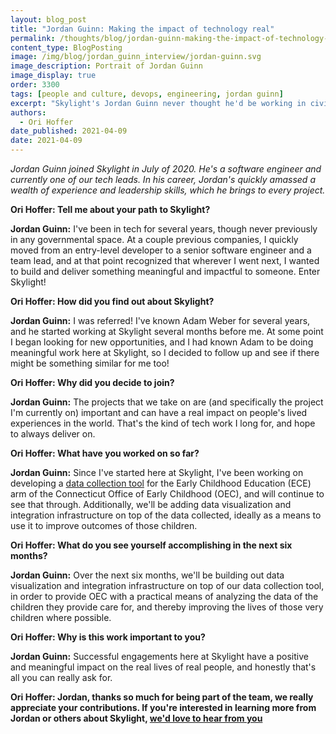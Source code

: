 ```yaml
---
layout: blog_post
title: "Jordan Guinn: Making the impact of technology real"
permalink: /thoughts/blog/jordan-guinn-making-the-impact-of-technology-real/
content_type: BlogPosting
image: /img/blog/jordan_guinn_interview/jordan-guinn.svg
image_description: Portrait of Jordan Guinn
image_display: true
order: 3300
tags: [people and culture, devops, engineering, jordan guinn]
excerpt: "Skylight's Jordan Guinn never thought he'd be working in civic technology. But when the opportunity arose, he jumped at the chance."
authors:
  - Ori Hoffer
date_published: 2021-04-09
date: 2021-04-09
---
```


*Jordan Guinn joined Skylight in July of 2020. He's a software engineer and currently one of our tech leads. In his career, Jordan's quickly amassed a wealth of experience and leadership skills, which he brings to every project.*

**Ori Hoffer: Tell me about your path to Skylight?**

**Jordan Guinn:** I've been in tech for several years, though never previously in any governmental space. At a couple previous companies, I quickly moved from an entry-level developer to a senior software engineer and a team lead, and at that point recognized that wherever I went next, I wanted to build and deliver something meaningful and impactful to someone. Enter Skylight!

**Ori Hoffer: How did you find out about Skylight?**

**Jordan Guinn:** I was referred! I've known Adam Weber for several years, and he started working at Skylight several months before me. At some point I began looking for new opportunities, and I had known Adam to be doing meaningful work here at Skylight, so I decided to follow up and see if there might be something similar for me too!

**Ori Hoffer: Why did you decide to join?**

**Jordan Guinn:** The projects that we take on are (and specifically the project I'm currently on) important and can have a real impact on people's lived experiences in the world. That's the kind of tech work I long for, and hope to always deliver on.

**Ori Hoffer: What have you worked on so far?**

**Jordan Guinn:** Since I've started here at Skylight, I've been working on developing a [data collection tool](/work/experience/ct-ece-reporter/) for the Early Childhood Education (ECE) arm of the Connecticut Office of Early Childhood (OEC), and will continue to see that through. Additionally, we'll be adding data visualization and integration infrastructure on top of the data collected, ideally as a means to use it to improve outcomes of those children.

**Ori Hoffer: What do you see yourself accomplishing in the next six months?**

**Jordan Guinn:** Over the next six months, we'll be building out data visualization and integration infrastructure on top of our data collection tool, in order to provide OEC with a practical means of analyzing the data of the children they provide care for, and thereby improving the lives of those very children where possible.


**Ori Hoffer: Why is this work important to you?**

**Jordan Guinn:** Successful engagements here at Skylight have a positive and meaningful impact on the real lives of real people, and honestly that's all you can really ask for.

**Ori Hoffer: Jordan, thanks so much for being part of the team, we really appreciate your contributions. If you're interested in learning more from Jordan or others about Skylight, [we'd love to hear from you](/connect/contact/)**

